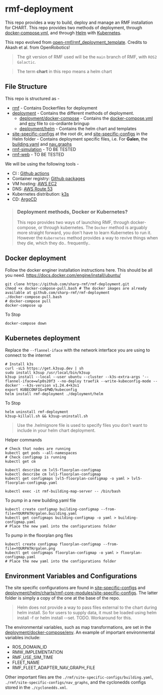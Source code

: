 # rmf-deployment

This repo provides a way to build, deploy and manage an RMF installation for CHART. This repo provides two methods of deployment, through [docker-compose.yml](docker-compose.yml), and through [Helm](https://helm.sh/) with [Kubernetes](https://kubernetes.io/). 

This repo evolved from [open-rmf/rmf_deployment_template](https://github.com/open-rmf/rmf_deployment_template). Credits to Akash et al. from OpenRobotics!

>The git version of RMF used will be the <code>main</code> branch of RMF, with  <code>ROS2 Galactic</code>. 

>The term **chart** in this repo means a helm chart

## File Structure

This repo is structured as -
- [rmf](rmf) - Contains Dockerfiles for deployment
- [deployment](deployment) - Contains the different methods of deployment. 
  - [deployment/docker-compose](deployment/docker-compose/) - Contains the [docker-compose.yml](deployment/docker-compose/docker-compose.yml) and [env](deployment/docker-compose/env) file to co-ordiante bringup
  - [deployment/helm](deployment/helm/) - Contains the helm chart and templates 
- [site-specific-configs](site-specific-configs) at the root dir, and  [site-specific-configs](deployment/helm/charts/rmf-core-modules/site-specific-configs) in the Helm folder - Contains deployment specific files, i.e. For **Galen**, the [building.yaml](site-specific-configs/galen/galen.building.yaml) and [nav_graphs](site-specific-configs/galen/nav_graphs/)
- [rmf-simulation](rmf-simulation) - TO BE TESTED
- [rmf-web](rmf-web) - TO BE TESTED

We will be using the following tools -
- CI : [Github actions](https://github.com/features/actions)
- Container registry: [Github packages](https://github.com/features/packages)
- VM hosting: [AWS EC2](https://aws.amazon.com/ec2/)
- DNS: [AWS Route 53](https://aws.amazon.com/route53/)
- Kubernetes distribution: [k3s](https://k3s.io) 
- CD: [ArgoCD](https://argoproj.github.io/cd)

> ### Deployment methods, Docker or Kubernetes?
>This repo provides two ways of launching RMF, through docker-compose, or through kubernetes.
The <code>Docker</code> method is arguably more straight forward, you don't have to learn Kubernetes to run it.
However the <code>Kubernetes</code> method provides a way to revive things when they die, which they do.. frequently..

## Docker deployment
Follow the docker enginer installation instructions here. This should be all you need.
https://docs.docker.com/engine/install/ubuntu/
```
git clone https://github.com/sharp-rmf/rmf-deployment.git
chmod +x docker-compose-pull.bash # The docker images are already available at github.com/sharp-rmf/rmf-deployment 
./docker-compose-pull.bash
# docker-compose pull
docker-compose up
```
To Stop
```
docker-compose down
```
## Kubernetes deployment

Replace the <code>--flannel-iface</code> with the network interface you are using to connect to the internet
```
# Install k3s
curl -sLS https://get.k3sup.dev | sh
sudo install k3sup /usr/local/bin/k3sup
k3sup install --local --user ubuntu --cluster --k3s-extra-args '--flannel-iface=wlp0s20f3 --no-deploy traefik --write-kubeconfig-mode --docker' --k3s-version v1.24.4+k3s1
export KUBECONFIG=$PWD/kubeconfig
helm install rmf-deployment ./deployment/helm
```
To Stop
```
helm uninstall rmf-deployment
k3sup-killall.sh && k3sup-uninstall.sh
```
> Use the .helmignore file is used to specify files you don't want to include in your helm chart deployment.

Helper commands
```
# Check that nodes are running
kubectl get pods --all-namespaces
# Check configmap is running
kubectl get cm

kubectl describe cm lvl5-floorplan-configmap
kubectl describe cm lvl1-floorplan-configmap
kubectl get configmaps lvl5-floorplan-configmap -o yaml > lvl5-floorplan-configmap.yaml

kubectl exec -it rmf-building-map-server -- /bin/bash
```
To pump in a new building.yaml file
```
kubectl create configmap building-configmap --from-file=YOURPATH/galen.building.yaml
kubectl get configmaps building-configmap -o yaml > building-configmap.yaml
# Place the new yaml into the configurations folder
```
To pump in the floorplan png files
```
kubectl create configmap floorplan-configmap --from-file=YOURPATH/galen.png
kubectl get configmaps floorplan-configmap -o yaml > floorplan-configmap.yaml
# Place the new yaml into the configurations folder
```

## Environment Variables and Configurations

The site specific configurations are found in [site-specific-configs](site-specific-configs) and [deployment/helm/charts/rmf-core-modules/site-specific-configs](deployment/helm/charts/rmf-core-modules/site-specific-configs). The latter folder is simply a copy of the one at the base of the repo.
> Helm does not provide a way to pass files external to the chart during helm install. So for users to supply data, it must be loaded using helm install -f or helm install --set. TODO. Workaround for this. 

The environmental variables, such as map transformations, are set in the [deployment/docker-compose/env](deployment/docker-compose/env). An example of important environmental variables include:
* ROS_DOMAIN_ID
* RMW_IMPLEMENTATION
* RMF_USE_SIM_TIME
* FLEET_NAME
* RMF_FLEET_ADAPTER_NAV_GRAPH_FILE

Other important files are the <code>./rmf/site-specific-configs/building.yaml</code>, <code>./rmf/site-specific-configs/nav_graphs</code>, and the cyclonedds configs stored in the <code>./cyclonedds.xml</code>.


